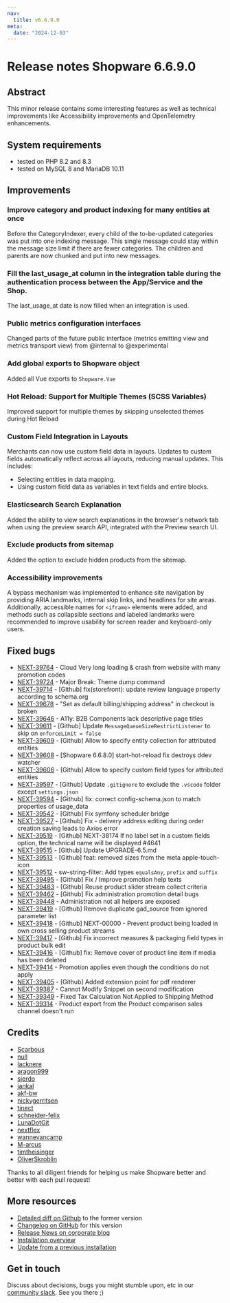 ```yaml
---
nav:
  title: v6.6.9.0
meta:
  date: "2024-12-03"
---
```


# Release notes Shopware 6.6.9.0

## Abstract

This minor release contains some interesting features as well as technical improvements like Accessibility improvements and OpenTelemetry enhancements.

## System requirements

* tested on PHP 8.2 and 8.3
* tested on MySQL 8 and MariaDB 10.11

## Improvements

### Improve category and product indexing for many entities at once

Before the CategoryIndexer, every child of the to-be-updated categories was put into one indexing message.
This single message could stay within the message size limit if there are fewer categories.
The children and parents are now chunked and put into new messages.

### Fill the last_usage_at column in the integration table during the authentication process between the App/Service and the Shop.

The last_usage_at date is now filled when an integration is used.

### Public metrics configuration interfaces

Changed parts of the future public interface (metrics emitting view and metrics transport view) from @internal to @experimental

### Add global exports to Shopware object

Added all Vue exports to `Shopware.Vue`

### Hot Reload: Support for Multiple Themes (SCSS Variables)

Improved support for multiple themes by skipping unselected themes during Hot Reload

### Custom Field Integration in Layouts

Merchants can now use custom field data in layouts. Updates to custom fields automatically reflect across all layouts, reducing manual updates. This includes:
 * Selecting entities in data mapping.
 * Using custom field data as variables in text fields and entire blocks.

### Elasticsearch Search Explanation

Added the ability to view search explanations in the browser's network tab when using the preview search API, integrated with the Preview search UI.

### Exclude products from sitemap

Added the option to exclude hidden products from the sitemap.

### Accessibility improvements

A bypass mechanism was implemented to enhance site navigation by providing ARIA landmarks, internal skip links, and headlines for site areas. 
Additionally, accessible names for `<iframe>` elements were added, and methods such as collapsible sections and labeled landmarks were recommended to improve usability for screen reader and keyboard-only users.

## Fixed bugs

* [NEXT-39764](https://github.com/shopware/shopware/issues/5669) - Cloud Very long loading & crash from website with many promotion codes
* [NEXT-39724](https://github.com/shopware/shopware/issues/5642) - Major Break: Theme dump command
* [NEXT-39714](https://github.com/shopware/shopware/issues/5626) - [Github] fix(storefront): update review language property according to schema.org
* [NEXT-39678](https://github.com/shopware/shopware/issues/5524) - "Set as default billing/shipping address" in checkout is broken
* [NEXT-39646](https://github.com/shopware/shopware/issues/5509) - A11y: B2B Components lack descriptive page titles
* [NEXT-39611](https://github.com/shopware/shopware/issues/5498) - [Github] Update `MessageQueueSizeRestrictListener` to skip on `enforceLimit = false`
* [NEXT-39609](https://github.com/shopware/shopware/issues/5496) - [Github] Allow to specify entity collection for attributed entities
* [NEXT-39608](https://github.com/shopware/shopware/issues/5495) - [Shopware 6.6.8.0] start-hot-reload fix destroys ddev watcher
* [NEXT-39606](https://github.com/shopware/shopware/issues/5494) - [Github] Allow to specify custom field types for attributed entities
* [NEXT-39597](https://github.com/shopware/shopware/issues/5485) - [Github] Update `.gitignore` to exclude the `.vscode` folder except `settings.json`
* [NEXT-39594](https://github.com/shopware/shopware/issues/5484) - [Github] fix: correct config-schema.json to match properties of usage_data
* [NEXT-39542](https://github.com/shopware/shopware/issues/5460) - [Github] Fix symfony scheduler bridge
* [NEXT-39527](https://github.com/shopware/shopware/issues/5455) - [Github] Fix - delivery address editing during order creation saving leads to Axios error
* [NEXT-39519](https://github.com/shopware/shopware/issues/5450) - [Github] NEXT-38174 If no label set in a custom fields option, the technical name will be displayed #4641
* [NEXT-39515](https://github.com/shopware/shopware/issues/5447) - [Github] Update UPGRADE-6.5.md
* [NEXT-39513](https://github.com/shopware/shopware/issues/5445) - [Github] feat: removed sizes from the meta apple-touch-icon
* [NEXT-39512](https://github.com/shopware/shopware/issues/5444) - sw-string-filter: Add types `equalsAny`, `prefix` and `suffix`
* [NEXT-39495](https://github.com/shopware/shopware/issues/5429) - [Github] Fix / Improve promotion help texts
* [NEXT-39483](https://github.com/shopware/shopware/issues/5422) - [Github] Reuse product slider stream collect criteria
* [NEXT-39462](https://github.com/shopware/shopware/issues/5416) - [Github] Fix administration promotion detail bugs
* [NEXT-39448](https://github.com/shopware/shopware/issues/5408) - Administration not all helpers are exposed
* [NEXT-39419](https://github.com/shopware/shopware/issues/5387) - [Github] Remove duplicate gad_source from ignored parameter list
* [NEXT-39418](https://github.com/shopware/shopware/issues/5386) - [Github] NEXT-00000 - Prevent product being loaded in own cross selling product streams
* [NEXT-39417](https://github.com/shopware/shopware/issues/5385) - [Github] Fix incorrect measures & packaging field types in product bulk edit
* [NEXT-39416](https://github.com/shopware/shopware/issues/5384) - [Github] fix: Remove cover of product line item if media has been deleted
* [NEXT-39414](https://github.com/shopware/shopware/issues/5389) - Promotion applies even though the conditions do not apply
* [NEXT-39405](https://github.com/shopware/shopware/issues/5382) - [Github] Added extension point for pdf renderer
* [NEXT-39387](https://github.com/shopware/shopware/issues/5371) - Cannot Modify Snippet on second modification
* [NEXT-39349](https://github.com/shopware/shopware/issues/5355) - Fixed Tax Calculation Not Applied to Shipping Method
* [NEXT-39314](https://github.com/shopware/shopware/issues/5322) - Product export from the Product comparison sales channel doesn't run

## Credits

* [Scarbous](https://github.com/Scarbous)
* [null](https://github.com/null)
* [lacknere](https://github.com/lacknere)
* [aragon999](https://github.com/aragon999)
* [sjerdo](https://github.com/sjerdo)
* [jankal](https://github.com/jankal)
* [akf-bw](https://github.com/akf-bw)
* [nickygerritsen](https://github.com/nickygerritsen)
* [tinect](https://github.com/tinect)
* [schneider-felix](https://github.com/schneider-felix)
* [LunaDotGit](https://github.com/LunaDotGit)
* [nextflex](https://github.com/nextflex)
* [wannevancamp](https://github.com/wannevancamp)
* [M-arcus](https://github.com/M-arcus)
* [timtheisinger](https://github.com/timtheisinger)
* [OliverSkroblin](https://github.com/OliverSkroblin)

Thanks to all diligent friends for helping us make Shopware better and better with each pull request!

## More resources

* [Detailed diff on Github](https://github.com/shopware/shopware/compare/v6.6.8.2...v6.6.9.0) to the former version
* [Changelog on GitHub](https://github.com/shopware/shopware/blob/v6.6.9.0/CHANGELOG.md) for this version
* [Release News on corporate blog](https://www.shopware.com/en/news/shopware-6-release-news-december-2024/)
* [Installation overview](https://developer.shopware.com/docs/guides/installation/)
* [Update from a previous installation](https://developer.shopware.com/docs/guides/installation/template.html#update-shopware)

## Get in touch

Discuss about decisions, bugs you might stumble upon, etc in our [community slack](https://shopwarecommunity.slack.com/). See you there ;)
